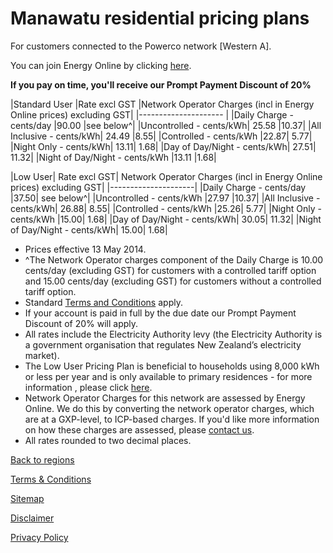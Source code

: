 # Manawatu residential pricing plans
For customers connected to the Powerco network [Western A].


You can join Energy Online by clicking [here](http://www.energyonline.co.nz/Default.aspx?tabid=98).

**If you pay on time, you'll receive our Prompt Payment Discount of 20%**


|Standard User	|Rate excl GST	|Network Operator Charges (incl in Energy Online prices) excluding GST|
|--------------------- |
|Daily Charge - cents/day	|90.00	|see below^|
|Uncontrolled - cents/kWh|	25.58	|10.37|
|All Inclusive - cents/kWh|	24.49	|8.55|
|Controlled - cents/kWh	|22.87|	5.77|
|Night Only - cents/kWh|	13.11|	1.68|
|Day of Day/Night - cents/kWh|	27.51|	11.32|
|Night of Day/Night - cents/kWh	|13.11	|1.68|

 

|Low User|	Rate excl GST|	Network Operator Charges (incl in Energy Online prices) excluding GST|
|---------------------|
|Daily Charge - cents/day	|37.50|	see below^|
|Uncontrolled - cents/kWh	|27.97	|10.37|
|All Inclusive - cents/kWh|	26.88|	8.55|
|Controlled - cents/kWh	|25.26|	5.77|
|Night Only - cents/kWh	|15.00|	1.68|
|Day of Day/Night - cents/kWh|	30.05|	11.32|
|Night of Day/Night - cents/kWh|	15.00|	1.68|


- Prices effective 13 May 2014.
- ^The Network Operator charges component of the Daily Charge is 10.00 cents/day (excluding GST) for customers with a controlled tariff option and 15.00 cents/day (excluding GST) for customers without a controlled tariff option.
- Standard [Terms and Conditions](http://www.energyonline.co.nz/Default.aspx?tabid=169) apply.
- If your account is paid in full by the due date our Prompt Payment Discount of 20% will apply.
- All rates include the Electricity Authority levy (the Electricity Authority is a government organisation that regulates New Zealand’s electricity market).
- The Low User Pricing Plan is beneficial to households using 8,000 kWh or less per year and is only available to primary residences - for more information , please click [here](http://www.energyonline.co.nz/Default.aspx?tabid=148).
- Network Operator Charges for this network are assessed by Energy Online.  We do this by converting the network operator charges, which are at a GXP-level, to ICP-based charges.  If you'd like more information on how these charges are assessed, please [contact us](http://www.energyonline.co.nz/Default.aspx?tabid=66).
- All rates rounded to two decimal places.


[Back to regions](http://www.energyonline.co.nz/residential/pricing_plans/residential_electricity_pricing_plans)

[Terms & Conditions](http://www.energyonline.co.nz/terms)

[Sitemap](http://www.energyonline.co.nz/home/site_map)

[Disclaimer](http://www.energyonline.co.nz/home/site_map/disclaimer)

[Privacy Policy](http://www.energyonline.co.nz/home/site_map/privacy_policy)

